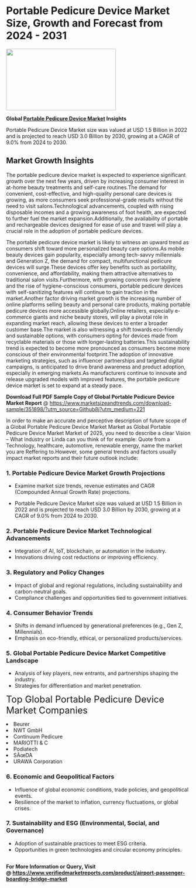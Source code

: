 <H1>Portable Pedicure Device Market Size, Growth and Forecast from 2024 - 2031</H1><img class="aligncenter size-medium wp-image-584254" src="https://thirdeyenews.in/wp-content/uploads/2024/09/Global-Market-Research-300x168.jpeg" alt="" width="300" height="168" /><p><strong>Global&nbsp;<a href="https://www.marketsizeandtrends.com/download-sample/351898/?utm_source=Github8j?utm_medium=221">Portable Pedicure Device Market</a> Insights</strong></p><p>Portable Pedicure Device Market size was valued at USD 1.5 Billion in 2022 and is projected to reach USD 3.0 Billion by 2030, growing at a CAGR of 9.0% from 2024 to 2030.</p><p><h2>Market Growth Insights</h2> <p>The portable pedicure device market is expected to experience significant growth over the next few years, driven by increasing consumer interest in at-home beauty treatments and self-care routines.The demand for convenient, cost-effective, and high-quality personal care devices is growing, as more consumers seek professional-grade results without the need to visit salons.Technological advancements, coupled with rising disposable incomes and a growing awareness of foot health, are expected to further fuel the market expansion.Additionally, the availability of portable and rechargeable devices designed for ease of use and travel will play a crucial role in the adoption of portable pedicure devices.</p> <p>The portable pedicure device market is likely to witness an upward trend as consumers shift toward more personalized beauty care options.As mobile beauty devices gain popularity, especially among tech-savvy millennials and Generation Z, the demand for compact, multifunctional pedicure devices will surge.These devices offer key benefits such as portability, convenience, and affordability, making them attractive alternatives to traditional salon visits.Furthermore, with growing concerns over hygiene and the rise of hygiene-conscious consumers, portable pedicure devices with self-sanitizing features will continue to gain traction in the market.Another factor driving market growth is the increasing number of online platforms selling beauty and personal care products, making portable pedicure devices more accessible globally.Online retailers, especially e-commerce giants and niche beauty stores, will play a pivotal role in expanding market reach, allowing these devices to enter a broader customer base.The market is also witnessing a shift towards eco-friendly and sustainable options, with consumers opting for devices made from recyclable materials or those with longer-lasting batteries.This sustainability trend is expected to become more pronounced as consumers become more conscious of their environmental footprint.The adoption of innovative marketing strategies, such as influencer partnerships and targeted digital campaigns, is anticipated to drive brand awareness and product adoption, especially in emerging markets.As manufacturers continue to innovate and release upgraded models with improved features, the portable pedicure device market is set to expand at a steady pace.<p><span class=""><strong>Download Full PDF Sample Copy of Global Portable Pedicure Device Market Report</strong> @ <a href="https://www.marketsizeandtrends.com/download-sample/351898/?utm_source=Github8j?utm_medium=221" target="_blank">https://www.marketsizeandtrends.com/download-sample/351898/?utm_source=Github8j?utm_medium=221</a></span></p><p>In order to make an accurate and perceptive description of future scope of a Global&nbsp;Portable Pedicure Device Market Market as Global&nbsp;Portable Pedicure Device Market Market of 2025, you need to describe a clear Vision &ndash; What Industry or Linda can you think of for example: Quote from a Technology, healthcare, automotive, renewable energy, name the market you are Reffering to.However, some general trends and factors usually impact market reports and their future outlook include:</p><h3>1.&nbsp;<strong>Portable Pedicure Device Market Growth Projections</strong></h3><ul><li>Examine market size trends, revenue estimates and CAGR (Compounded Annual Growth Rate) projections.</li><li><p>Portable Pedicure Device Market size was valued at USD 1.5 Billion in 2022 and is projected to reach USD 3.0 Billion by 2030, growing at a CAGR of 9.0% from 2024 to 2030.</p></li></ul><h3>2.&nbsp;<strong>Portable Pedicure Device Market Technological Advancements</strong></h3><ul><li>Integration of AI, IoT, blockchain, or automation in the industry.</li><li>Innovations driving cost reductions or improving efficiency.</li></ul><h3>3.&nbsp;<strong>Regulatory and Policy Changes</strong></h3><ul><li>Impact of global and regional regulations, including sustainability and carbon-neutral goals.</li><li>Compliance challenges and opportunities tied to government initiatives.</li></ul><h3>4.&nbsp;<strong>Consumer Behavior Trends</strong></h3><ul><li>Shifts in demand influenced by generational preferences (e.g., Gen Z, Millennials).</li><li>Emphasis on eco-friendly, ethical, or personalized products/services.</li></ul><h3>5.&nbsp;<strong>Global Portable Pedicure Device Market Competitive Landscape</strong></h3><ul><li>Analysis of key players, new entrants, and partnerships shaping the industry.</li><li>Strategies for differentiation and market penetration.</li></ul><p data-pm-slice="1 1 []"><span style="color: inherit; font-family: inherit; font-size: 25px;">Top Global Portable Pedicure Device Market Companies</span></p><div class="" data-test-id=""><p><li>Beurer</li><li> NWT GmbH</li><li> Continuum Pedicure</li><li> MARIOTTI & C</li><li> Podiatech</li><li> SÃœDA</li><li> URAWA Corporation</li></p></div><h3>6.&nbsp;<strong>Economic and Geopolitical Factors</strong></h3><ul><li>Influence of global economic conditions, trade policies, and geopolitical events.</li><li>Resilience of the market to inflation, currency fluctuations, or global crises.</li></ul><h3>7.&nbsp;<strong>Sustainability and ESG (Environmental, Social, and Governance)</strong></h3><ul><li>Adoption of sustainable practices to meet ESG criteria.</li><li>Opportunities in green technologies and circular economy principles.</li></ul><h2><strong style="font-size: 14px;">For More Information or Query, Visit @&nbsp;</strong><a style="background-color: #ffffff; font-size: 14px;" href="https://www.marketsizeandtrends.com/report/portable-pedicure-device-market/" target="_blank">https://www.verifiedmarketreports.com/product/airport-passenger-boarding-bridge-market</a></h2>